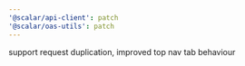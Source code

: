 ```yaml
---
'@scalar/api-client': patch
'@scalar/oas-utils': patch
---
```


support request duplication, improved top nav tab behaviour
